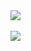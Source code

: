 <!--### Ciao! Hi! 👋-->

<a href="https://github.com/francescapoli98/github-readme-stats">
  <img align="center" src="https://github-readme-stats.vercel.app/api?username=francescapoli98&show_icons=true&theme=nightowl" />
</a>
</br>
</br>
<a href="https://github.com/francescapoli98/github-readme-stats">
  <img align="center" src="https://github-readme-stats.vercel.app/api/top-langs/?username=francescapoli98&layout=compact&theme=nightowl" />
</a>



<!--
**francescapoli98/francescapoli98** is a ✨ _special_ ✨ repository because its `README.md` (this file) appears on your GitHub profile.

Here are some ideas to get you started:

- 🔭 I’m currently working on ...
- 🌱 I’m currently learning ...
- 👯 I’m looking to collaborate on ...
- 🤔 I’m looking for help with ...
- 💬 Ask me about ...
- 📫 How to reach me: ...
- 😄 Pronouns: ...
- ⚡ Fun fact: ...
-->
